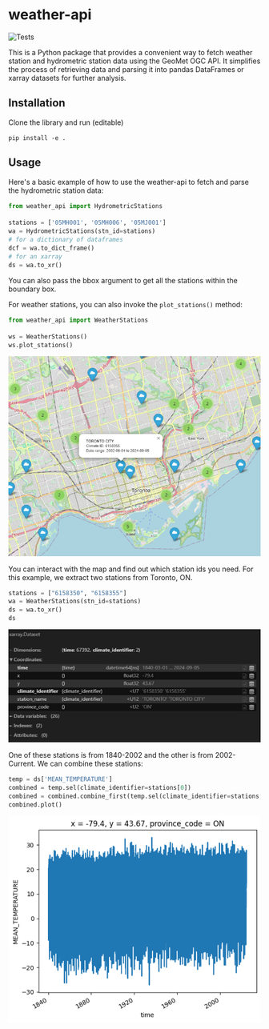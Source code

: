 # weather-api
![Tests](https://github.com/dhah229/weather-api/actions/workflows/tests.yml/badge.svg)


This is a Python package that provides a convenient way to fetch weather station and hydrometric station data using the GeoMet OGC API. It simplifies the process of retrieving data and parsing it into pandas DataFrames or xarray datasets for further analysis.

## Installation
Clone the library and run (editable)
```
pip install -e .
```

## Usage
Here's a basic example of how to use the weather-api to fetch and parse the hydrometric station data:
```python
from weather_api import HydrometricStations

stations = ['05MH001', '05MH006', '05MJ001']
wa = HydrometricStations(stn_id=stations)
# for a dictionary of dataframes
dcf = wa.to_dict_frame()
# for an xarray
ds = wa.to_xr()
```
You can also pass the bbox argument to get all the stations within the boundary box.

For weather stations, you can also invoke the `plot_stations()` method:
```python
from weather_api import WeatherStations

ws = WeatherStations()
ws.plot_stations()
```

![map](images/map_weather.png)

You can interact with the map and find out which station ids you need. For this example, we extract two stations from Toronto, ON.
```python
stations = ["6158350", "6158355"]
wa = WeatherStations(stn_id=stations)
ds = wa.to_xr()
ds
```
![xarray](images/xarray.png)

One of these stations is from 1840-2002 and the other is from 2002-Current. We can combine these stations:
```python
temp = ds['MEAN_TEMPERATURE']
combined = temp.sel(climate_identifier=stations[0])
combined = combined.combine_first(temp.sel(climate_identifier=stations[1]))
combined.plot()
```
![temperature](images/temperature.png)